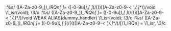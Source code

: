 :%s/  \([A-Za-z0-9_]*\)_IRQn[ ]*= \([-0-9u]*\),[ ]*\(\/[()\[\]A-Za-z0-9\-*< ',/.]*\*\/\)/void \1_isr(void); \3/c
:%s/  \([A-Za-z0-9_]*\)_IRQn[ ]*= \([-0-9u]*\),[ ]*\(\/[()\[\]A-Za-z0-9\-*< ',/.]*\*\/\)/void WEAK ALIAS(dummy_handler) \1_isr(void); \3/c
:%s/  \([A-Za-z0-9_]*\)_IRQn[ ]*= \([-0-9u]*\),[ ]*\(\/[()\[\]A-Za-z0-9\-*< ',/.]*\*\/\)/[\1_IRQn] = \1_isr, \3/c
